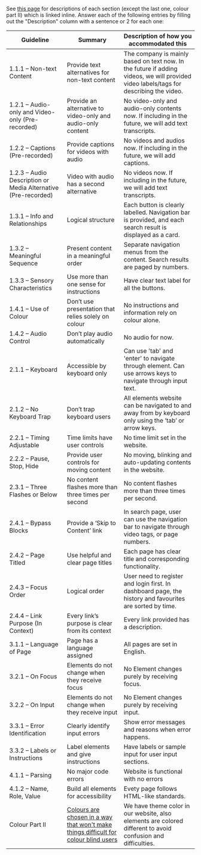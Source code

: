 See [this page](https://www.wuhcag.com/wcag-checklist/) for descriptions of each
section (except the last one, colour part II) which is linked inline. Answer
each of the following entries by filling out the "Description" column with a
sentence or 2 for each one:

| Guideline                                                     | Summary                                                                                                                                        | Description of how you accommodated this                                                                                              |
|---------------------------------------------------------------|------------------------------------------------------------------------------------------------------------------------------------------------|---------------------------------------------------------------------------------------------------------------------------------------|
| 1.1.1 – Non-text Content                                      | Provide text alternatives for non-text content                                                                                                 | The company is mainly based on text now. In the future if adding videos, we will provided video labels/tags for describing the video. |
| 1.2.1 – Audio-only and Video-only (Pre-recorded)              | Provide an alternative to video-only and audio-only content                                                                                    | No video-only and audio-only contents now. If including in the future, we will add text transcripts.                                  |
| 1.2.2 – Captions (Pre-recorded)                               | Provide captions for videos with audio                                                                                                         | No videos and audios now. If including in the future, we will add captions.                                                           |
| 1.2.3 – Audio Description or Media Alternative (Pre-recorded) | Video with audio has a second alternative                                                                                                      | No videos now. If including in the future, we will add text transcripts.                                                              |
| 1.3.1 – Info and Relationships                                | Logical structure                                                                                                                              | Each button is clearly labelled. Navigation bar is provided, and each search result is displayed as a card.                           |
| 1.3.2 – Meaningful Sequence                                   | Present content in a meaningful order                                                                                                          | Separate navigation menus from the content. Search results are paged by numbers.                                                      |
| 1.3.3 – Sensory Characteristics                               | Use more than one sense for instructions                                                                                                       | Have clear text label for all the buttons.                                                                                            |
| 1.4.1 – Use of Colour                                         | Don’t use presentation that relies solely on colour                                                                                            | No instructions and information rely on colour alone.                                                                                 |
| 1.4.2 – Audio Control                                         | Don’t play audio automatically                                                                                                                 | No audio for now.                                                                                                                     |
| 2.1.1 – Keyboard                                              | Accessible by keyboard only                                                                                                                    | Can use 'tab' and 'enter' to navigate through element. Can use arrows keys to navigate through input text.                            |
| 2.1.2 – No Keyboard Trap                                      | Don’t trap keyboard users                                                                                                                      | All elements website can be navigated to and away from by keyboard only using the ‘tab’ or arrow keys.                                |
| 2.2.1 – Timing Adjustable                                     | Time limits have user controls                                                                                                                 | No time limit set in the website.                                                                                                     |
| 2.2.2 – Pause, Stop, Hide                                     | Provide user controls for moving content                                                                                                       | No moving, blinking and auto-updating contents in the website.                                                                        |
| 2.3.1 – Three Flashes or Below                                | No content flashes more than three times per second                                                                                            | No content flashes more than three times per second.                                                                                  |
| 2.4.1 – Bypass Blocks                                         | Provide a ‘Skip to Content’ link                                                                                                               | In search page, user can use the navigation bar to navigate through video tags, or page numbers.                                      |
| 2.4.2 – Page Titled                                           | Use helpful and clear page titles                                                                                                              | Each page has clear title and corresponding functionality.                                                                            |
| 2.4.3 – Focus Order                                           | Logical order                                                                                                                                  | User need to register and login first. In dashboard page, the history and favourites are sorted by time.                              |
| 2.4.4 – Link Purpose (In Context)                             | Every link’s purpose is clear from its context                                                                                                 | Every link provided has a description.                                                                                                |
| 3.1.1 – Language of Page                                      | Page has a language assigned                                                                                                                   | All pages are set in English.                                                                                                         |
| 3.2.1 – On Focus                                              | Elements do not change when they receive focus                                                                                                 | No Element changes purely by receiving focus.                                                                                         |
| 3.2.2 – On Input                                              | Elements do not change when they receive input                                                                                                 | No Element changes purely by receiving input.                                                                                         |
| 3.3.1 – Error Identification                                  | Clearly identify input errors                                                                                                                  | Show error messages and reasons when error happens.                                                                                   |
| 3.3.2 – Labels or Instructions                                | Label elements and give instructions                                                                                                           | Have labels or sample input for user input sections.                                                                                  |
| 4.1.1 – Parsing                                               | No major code errors                                                                                                                           | Website is functional with no errors                                                                                                  |
| 4.1.2 – Name, Role, Value                                     | Build all elements for accessibility                                                                                                           | Evety page follows HTML-like standards.                                                                                               |
| Colour Part II                                                | [Colours are chosen in a way that won't make things difficult for colour blind users](https://venngage.com/blog/color-blind-friendly-palette/) | We have theme color in our website, also elements are colored different to avoid confusion and difficulties.                          | 
